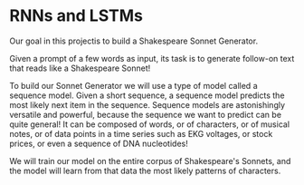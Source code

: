 # RNNs and LSTMs

Our goal in this projectis to build a Shakespeare Sonnet Generator.

Given a prompt of a few words as input, its task is to generate follow-on text that reads like a Shakespeare Sonnet!

To build our Sonnet Generator we will use a type of model called a sequence model. Given a short sequence, a sequence model predicts the most likely next item in the sequence. Sequence models are astonishingly versatile and powerful, because the sequence we want to predict can be quite general! It can be composed of words, or of characters, or of musical notes, or of data points in a time series such as EKG voltages, or stock prices, or even a sequence of DNA nucleotides!

We will train our model on the entire corpus of Shakespeare's Sonnets, and the model will learn from that data the most likely patterns of characters.
